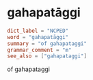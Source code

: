 # gahapatāggi

``` toml
dict_label = "NCPED"
word = "gahapatāggi"
summary = "of gahapataggi"
grammar_comment = "m"
see_also = ["gahapataggi"]
```

of gahapataggi

